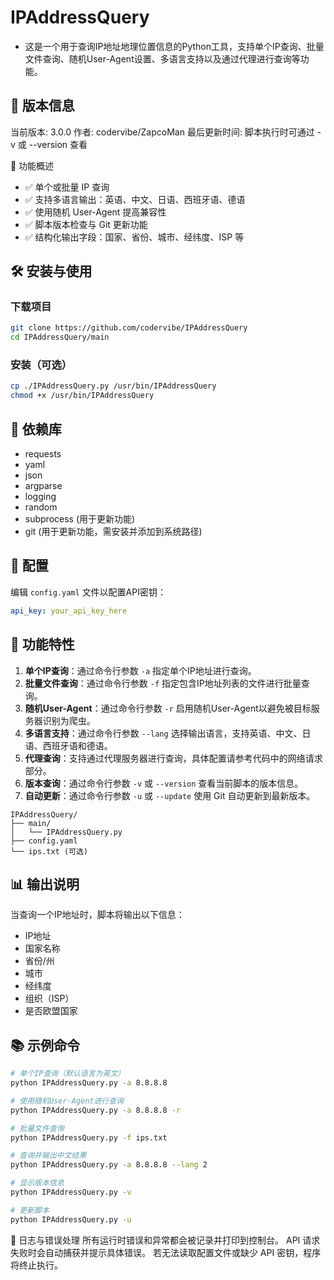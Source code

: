 # IPAddressQuery

- 这是一个用于查询IP地址地理位置信息的Python工具，支持单个IP查询、批量文件查询、随机User-Agent设置、多语言支持以及通过代理进行查询等功能。

## 📌 版本信息

当前版本: 3.0.0
作者: codervibe/ZapcoMan
最后更新时间: 脚本执行时可通过 -v 或 --version 查看

📌 功能概述 
- ✅ 单个或批量 IP 查询 
- ✅ 支持多语言输出：英语、中文、日语、西班牙语、德语 
- ✅ 使用随机 User-Agent 提高兼容性 
- ✅ 脚本版本检查与 Git 更新功能 
- ✅ 结构化输出字段：国家、省份、城市、经纬度、ISP 等 

## 🛠️ 安装与使用

### 下载项目

~~~bash
git clone https://github.com/codervibe/IPAddressQuery
cd IPAddressQuery/main
~~~

### 安装（可选）

~~~bash
cp ./IPAddressQuery.py /usr/bin/IPAddressQuery
chmod +x /usr/bin/IPAddressQuery
~~~

## 🔧 依赖库

- requests
- yaml
- json
- argparse
- logging
- random
- subprocess (用于更新功能)
- git (用于更新功能，需安装并添加到系统路径)

## 📝 配置

编辑 `config.yaml` 文件以配置API密钥：

```yaml
api_key: your_api_key_here
```

## 🧪 功能特性

1. **单个IP查询**：通过命令行参数 `-a` 指定单个IP地址进行查询。
2. **批量文件查询**：通过命令行参数 `-f` 指定包含IP地址列表的文件进行批量查询。
3. **随机User-Agent**：通过命令行参数 `-r` 启用随机User-Agent以避免被目标服务器识别为爬虫。
4. **多语言支持**：通过命令行参数 `--lang` 选择输出语言，支持英语、中文、日语、西班牙语和德语。
5. **代理查询**：支持通过代理服务器进行查询，具体配置请参考代码中的网络请求部分。
6. **版本查询**：通过命令行参数 `-v` 或 `--version` 查看当前脚本的版本信息。
7. **自动更新**：通过命令行参数 `-u` 或 `--update` 使用 Git 自动更新到最新版本。

~~~
IPAddressQuery/
├── main/
│   └── IPAddressQuery.py
├── config.yaml
└── ips.txt (可选)

~~~

## 📊 输出说明

当查询一个IP地址时，脚本将输出以下信息：

- IP地址
- 国家名称
- 省份/州
- 城市
- 经纬度
- 组织（ISP）
- 是否欧盟国家

## 📚 示例命令

```bash
# 单个IP查询（默认语言为英文）
python IPAddressQuery.py -a 8.8.8.8

# 使用随机User-Agent进行查询
python IPAddressQuery.py -a 8.8.8.8 -r

# 批量文件查询
python IPAddressQuery.py -f ips.txt

# 查询并输出中文结果
python IPAddressQuery.py -a 8.8.8.8 --lang 2

# 显示版本信息
python IPAddressQuery.py -v

# 更新脚本
python IPAddressQuery.py -u
```

📝 日志与错误处理
所有运行时错误和异常都会被记录并打印到控制台。
API 请求失败时会自动捕获并提示具体错误。
若无法读取配置文件或缺少 API 密钥，程序将终止执行。